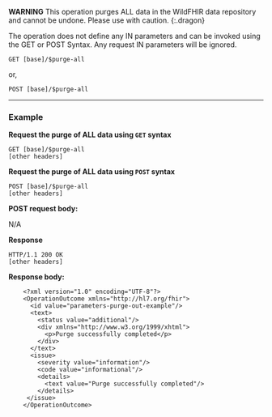 
**WARNING** This operation purges ALL data in the WildFHIR data repository and cannot be undone. Please use with caution.
{:.dragon}

The operation does not define any IN parameters and can be invoked using the GET or POST Syntax. Any request IN parameters will be ignored.

`GET [base]/$purge-all`

or,

`POST [base]/$purge-all`

---

### Example

**Request the purge of ALL data using `GET` syntax**

~~~
GET [base]/$purge-all
[other headers]
~~~

**Request the purge of ALL data using `POST` syntax**

~~~
POST [base]/$purge-all
[other headers]
~~~

**POST request body:**

N/A

**Response**

~~~
HTTP/1.1 200 OK
[other headers]
~~~

**Response body:**

~~~
    <?xml version="1.0" encoding="UTF-8"?>
    <OperationOutcome xmlns="http://hl7.org/fhir">
      <id value="parameters-purge-out-example"/>
      <text>
        <status value="additional"/>
        <div xmlns="http://www.w3.org/1999/xhtml">
          <p>Purge successfully completed</p>
        </div>
      </text>
      <issue> 
        <severity value="information"/>
        <code value="informational"/>
        <details>
          <text value="Purge successfully completed"/>
        </details>
     </issue>
    </OperationOutcome>
~~~